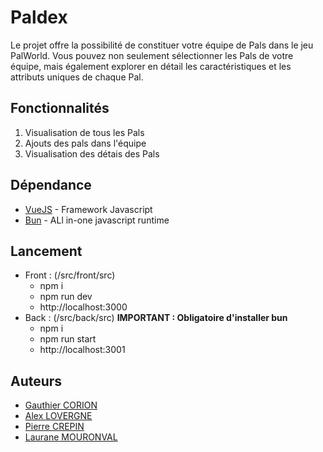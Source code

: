 # Paldex
Le projet offre la possibilité de constituer votre équipe de Pals dans le jeu PalWorld. Vous pouvez non seulement sélectionner les Pals de votre équipe, mais également explorer en détail les caractéristiques et les attributs uniques de chaque Pal.

## Fonctionnalités 
1. Visualisation de tous les Pals
2. Ajouts des pals dans l'équipe
3. Visualisation des détais des Pals

## Dépendance
- [VueJS](https://vuejs.org/) - Framework Javascript
- [Bun](https://bun.sh/docs/installation) - ALl in-one javascript runtime

## Lancement
- Front : (/src/front/src)
    - npm i
    - npm run dev
    - http://localhost:3000
- Back : (/src/back/src) **IMPORTANT : Obligatoire d'installer bun**
    - npm i
    - npm run start
    - http://localhost:3001

## Auteurs
- [Gauthier CORION](https://github.com/MrBaguette07)
- [Alex LOVERGNE](https://github.com/ArcenIce)
- [Pierre CREPIN](https://github.com/Pierrecrp1)
- [Laurane MOURONVAL](https://github.com/ML-Laurane)